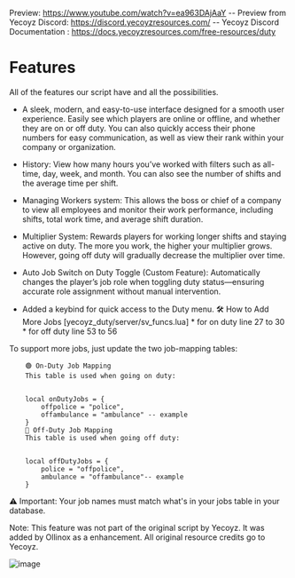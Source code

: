 Preview: https://www.youtube.com/watch?v=ea963DAjAaY -- Preview from Yecoyz 
Discord: https://discord.yecoyzresources.com/ -- Yecoyz Discord
Documentation : https://docs.yecoyzresources.com/free-resources/duty

# Features
All of the features our script have and all the possibilities.

- A sleek, modern, and easy-to-use interface designed for a smooth user experience. Easily see which players are online or offline, and whether they are on or off duty. You can also quickly access their phone numbers for easy communication, as well as view their rank within your company or organization.

- History: View how many hours you’ve worked with filters such as all-time, day, week, and month. You can also see the number of shifts and the average time per shift.

- Managing Workers system: This allows the boss or chief of a company to view all employees and monitor their work performance, including shifts, total work time, and average shift duration.

- Multiplier System: Rewards players for working longer shifts and staying active on duty. The more you work, the higher your multiplier grows. However, going off duty will gradually decrease the multiplier over time.

- Auto Job Switch on Duty Toggle (Custom Feature): Automatically changes the player’s job role when toggling duty status—ensuring accurate role assignment without manual intervention.

- Added a keybind for quick access to the Duty menu.
🛠️ How to Add More Jobs [yecoyz_duty/server/sv_funcs.lua]
                        * for on duty line 27 to 30 
                        * for off duty line 53 to 56

To support more jobs, just update the two job-mapping tables: 

        🟢 On-Duty Job Mapping
        This table is used when going on duty: 


        local onDutyJobs = {
            offpolice = "police",
            offambulance = "ambulance" -- example
        }
        🔴 Off-Duty Job Mapping
        This table is used when going off duty:


        local offDutyJobs = {
            police = "offpolice",
            ambulance = "offambulance"-- example
        }

⚠️ Important: Your job names must match what's in your jobs table in your database.

Note: This feature was not part of the original script by Yecoyz. It was added by Ollinox as a enhancement. All original resource credits go to Yecoyz.

![image](https://github.com/user-attachments/assets/49bc89a7-bb81-4d07-89cc-d911d11068bc)
